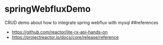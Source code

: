 # springWebfluxDemo
CRUD demo about how to integrate spring webflux with mysql
##references
- https://github.com/reactor/lite-rx-api-hands-on
- https://projectreactor.io/docs/core/release/reference

